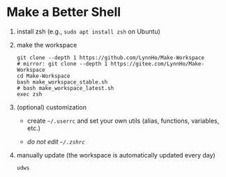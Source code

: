 # Make a Better Shell
1. install zsh (e.g., `sudo apt install zsh` on Ubuntu)
2. make the workspace

    ```console
    git clone --depth 1 https://github.com/LynnHo/Make-Workspace
    # mirror: git clone --depth 1 https://gitee.com/LynnHo/Make-Workspace
    cd Make-Workspace
    bash make_workspace_stable.sh
    # bash make_workspace_latest.sh
    exec zsh
    ```

3. (optional) customization

   + create `~/.userrc` and set your own utils (alias, functions, variables, etc.)
  
   + *do not edit `~/.zshrc`*

5. manually update (the workspace is automatically updated every day)

    ```console
    udws
    ```
